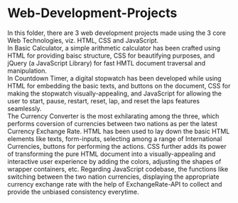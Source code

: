 # Web-Development-Projects
In this folder, there are 3 web development projects made using the 3 core Web Technologies, viz. HTML, CSS and JavaScript. <br />
In Basic Calculator, a simple arithmetic calculator has been crafted using HTML for providing baisc structure, CSS for beautifying purposes, and jQuery (a JavaScript Library) for fast HMTL document traversal and manipulation. <br />
In Countdown Timer, a digital stopwatch has been developed while using HTML for embedding the basic texts, and buttons on the document, CSS for making the stopwatch visually-appealing, and JavaScript for allowing the user to start, pause, restart, reset, lap, and reset the laps features seamlessly. <br />
The Currency Converter is the most exhilarating among the three, which performs coversion of currencies between two nations as per the latest Currency Exchange Rate.
HTML has been used to lay down the basic HTML elements like texts, form-inputs, selecting among a range of International Currencies, buttons for performing the actions. CSS further adds its power of transforming the pure HTML document into a visually-appealing and interactive user experience by adding the colors, adjusting the shapes of wrapper containers, etc. Regarding JavaScript codebase, the functions like switching between the two nation currencies, displaying the appropriate currency exchange rate with the help of ExchangeRate-API to collect and provide the unbiased consistency everytime.

